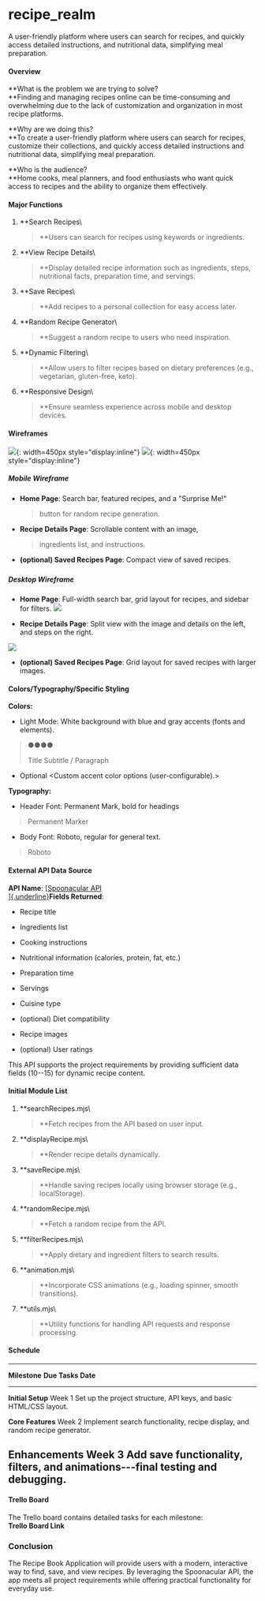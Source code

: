 # recipe_realm
A user-friendly platform where users can search for recipes, and quickly access detailed instructions, and nutritional data, simplifying meal preparation.

#### **Overview**

**What is the problem we are trying to solve?\
**Finding and managing recipes online can be time-consuming and
overwhelming due to the lack of customization and organization in most
recipe platforms.

**Why are we doing this?\
**To create a user-friendly platform where users can search for recipes,
customize their collections, and quickly access detailed instructions
and nutritional data, simplifying meal preparation.

**Who is the audience?\
**Home cooks, meal planners, and food enthusiasts who want quick access
to recipes and the ability to organize them effectively.

#### **Major Functions**

1.  **Search Recipes\
    > **Users can search for recipes using keywords or ingredients.

2.  **View Recipe Details\
    > **Display detailed recipe information such as ingredients, steps,
    > nutritional facts, preparation time, and servings.

3.  **Save Recipes\
    > **Add recipes to a personal collection for easy access later.

4.  **Random Recipe Generator\
    > **Suggest a random recipe to users who need inspiration.

5.  **Dynamic Filtering\
    > **Allow users to filter recipes based on dietary preferences
    > (e.g., vegetarian, gluten-free, keto).

6.  **Responsive Design\
    > **Ensure seamless experience across mobile and desktop devices.

####  

#### **Wireframes**
![](./image1.jpg){: width=450px style="display:inline"} ![](./image3.jpg){: width=450px style="display:inline"}

##### **Mobile Wireframe**

-   **Home Page**: Search bar, featured recipes, and a \"Surprise Me!\"
    > button for random recipe generation.

-   **Recipe Details Page**: Scrollable content with an image,
    > ingredients list, and instructions.

-   **(optional) Saved Recipes Page**: Compact view of saved recipes.

##### 

##### 

##### 

##### **Desktop Wireframe**

-   **Home Page**: Full-width search bar, grid layout for recipes, and sidebar for filters.
    ![](./image4.jpg)

-   **Recipe Details Page**: Split view with the image and details on the left, and steps on the right.

![](./image2.jpg)

-   **(optional) Saved Recipes Page**: Grid layout for saved recipes with larger images.

#### **Colors/Typography/Specific Styling**

**Colors:**

-   Light Mode: White background with blue and gray accents (fonts and elements).

> ●●●●
>
> Title Subtitle / Paragraph

-   Optional \<Custom accent color options (user-configurable).\>

**Typography:**

-   Header Font: Permanent Mark, bold for headings

> Permanent Marker

-   Body Font: Roboto, regular for general text.

> Roboto

#### **External API Data Source**

**API Name**: [[Spoonacular API\
]{.underline}](https://spoonacular.com/food-api)**Fields Returned**:

-   Recipe title

-   Ingredients list

-   Cooking instructions

-   Nutritional information (calories, protein, fat, etc.)

-   Preparation time

-   Servings

-   Cuisine type

-   (optional) Diet compatibility

-   Recipe images

-   (optional) User ratings

This API supports the project requirements by providing sufficient data
fields (10--15) for dynamic recipe content.

#### **Initial Module List**

1.  **searchRecipes.mjs\
    > **Fetch recipes from the API based on user input.

2.  **displayRecipe.mjs\
    > **Render recipe details dynamically.

3.  **saveRecipe.mjs\
    > **Handle saving recipes locally using browser storage (e.g.,
    > localStorage).

4.  **randomRecipe.mjs\
    > **Fetch a random recipe from the API.

5.  **filterRecipes.mjs\
    > **Apply dietary and ingredient filters to search results.

6.  **animation.mjs\
    > **Incorporate CSS animations (e.g., loading spinner, smooth
    > transitions).

7.  **utils.mjs\
    > **Utility functions for handling API requests and response
    > processing.

#### 

#### **Schedule**

  ----------------------------------------------------------------------------
  **Milestone**      **Due     **Tasks**
                     Date**    
  ------------------ --------- -----------------------------------------------
  **Initial Setup**  Week 1    Set up the project structure, API keys, and
                               basic HTML/CSS layout.

  **Core Features**  Week 2    Implement search functionality, recipe display,
                               and random recipe generator.

  **Enhancements**   Week 3    Add save functionality, filters, and
                               animations---final testing and debugging.
  ----------------------------------------------------------------------------

#### **Trello Board**

The Trello board contains detailed tasks for each milestone:\
**Trello Board Link**

### **Conclusion**

The Recipe Book Application will provide users with a modern,
interactive way to find, save, and view recipes. By leveraging the
Spoonacular API, the app meets all project requirements while offering
practical functionality for everyday use.

